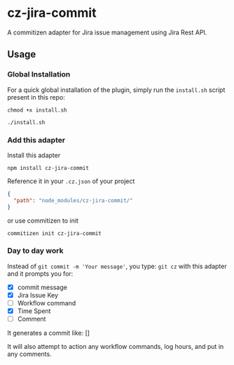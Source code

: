 # cz-jira-commit

A commitizen adapter for Jira issue management using Jira Rest API.

## Usage

### Global Installation

For a quick global installation of the plugin, simply run the `install.sh` script present in this repo:

```
chmod +x install.sh

./install.sh
```

### Add this adapter

Install this adapter

```
npm install cz-jira-commit
```

Reference it in your `.cz.json` of your project

```json
{
  "path": "node_modules/cz-jira-commit/"
}
```

or use commitizen to init
```
commitizen init cz-jira-commit
```


### Day to day work

Instead of `git commit -m 'Your message'`, you type: `git cz` with this adapter and it prompts you for:
- [x] commit message
- [x] Jira Issue Key
- [ ] Workflow command
- [x] Time Spent
- [ ] Comment

It generates a commit like: [<jira issue key>] <commit message>

It will also attempt to action any workflow commands, log hours, and put in any comments.
